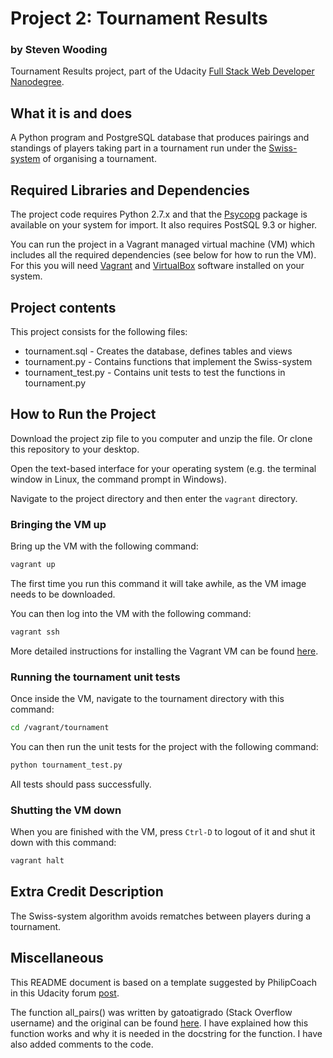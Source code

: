 # Project 2: Tournament Results
### by Steven Wooding
Tournament Results project, part of the Udacity [Full Stack Web Developer
Nanodegree](https://www.udacity.com/course/full-stack-web-developer-nanodegree--nd004).

## What it is and does
A Python program and PostgreSQL database that produces pairings and standings of players
taking part in a tournament run under the
[Swiss-system](https://en.wikipedia.org/wiki/Swiss-system_tournament) of organising a
tournament.

## Required Libraries and Dependencies
The project code requires Python 2.7.x and that the [Psycopg](http://initd.org/psycopg/)
package is available on your system for import. It also requires PostSQL 9.3 or higher.

You can run the project in a Vagrant managed virtual machine (VM) which includes all the
required dependencies (see below for how to run the VM). For this you will need
[Vagrant](https://www.vagrantup.com/downloads) and
[VirtualBox](https://www.virtualbox.org/wiki/Downloads) software installed on your
system.

## Project contents
This project consists for the following files:

* tournament.sql - Creates the database, defines tables and views
* tournament.py - Contains functions that implement the Swiss-system
* tournament_test.py - Contains unit tests to test the functions in tournament.py

## How to Run the Project
Download the project zip file to you computer and unzip the file. Or clone this
repository to your desktop.

Open the text-based interface for your operating system (e.g. the terminal
window in Linux, the command prompt in Windows).

Navigate to the project directory and then enter the `vagrant` directory.

### Bringing the VM up
Bring up the VM with the following command:

```bash
vagrant up
```

The first time you run this command it will take awhile, as the VM image needs to
be downloaded.

You can then log into the VM with the following command:

```bash
vagrant ssh
```

More detailed instructions for installing the Vagrant VM can be found
[here](https://www.udacity.com/wiki/ud197/install-vagrant).

### Running the tournament unit tests
Once inside the VM, navigate to the tournament directory with this command:

```bash
cd /vagrant/tournament
```

You can then run the unit tests for the project with the following command:

```bash
python tournament_test.py
```

All tests should pass successfully.

### Shutting the VM down
When you are finished with the VM, press `Ctrl-D` to logout of it and shut it down
with this command:

```bash
vagrant halt
```

## Extra Credit Description
The Swiss-system algorithm avoids rematches between players during a tournament.

## Miscellaneous
This README document is based on a template suggested by PhilipCoach in this
Udacity forum [post](https://discussions.udacity.com/t/readme-files-in-project-1/23524).

The function all_pairs() was written by gatoatigrado (Stack Overflow username) and
the original can be found [here](http://stackoverflow.com/a/13020502). I have explained
how this function works and why it is needed in the docstring for the function. I have
also added comments to the code.